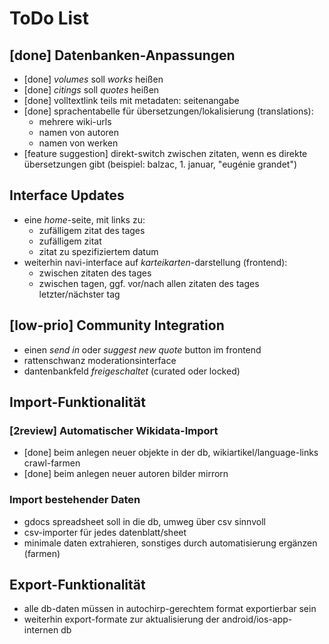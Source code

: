 # ToDo List

## [done] Datenbanken-Anpassungen
- [done] *volumes* soll *works* heißen
- [done] *citings* soll *quotes* heißen
- [done] volltextlink teils mit metadaten: seitenangabe
- [done] sprachentabelle für übersetzungen/lokalisierung (translations):
	- mehrere wiki-urls
	- namen von autoren
	- namen von werken
- [feature suggestion] direkt-switch zwischen zitaten, wenn es direkte übersetzungen gibt (beispiel: balzac, 1. januar, "eugénie grandet")

## Interface Updates
- eine *home*-seite, mit links zu:
	- zufälligem zitat des tages
	- zufälligem zitat
	- zitat zu spezifiziertem datum
- weiterhin navi-interface auf *karteikarten*-darstellung (frontend):
	- zwischen zitaten des tages
	- zwischen tagen, ggf. vor/nach allen zitaten des tages letzter/nächster tag

## [low-prio] Community Integration
- einen *send in* oder *suggest new quote* button im frontend
- rattenschwanz moderationsinterface
- dantenbankfeld *freigeschaltet* (curated oder locked)

## Import-Funktionalität

### [2review] Automatischer Wikidata-Import
- [done] beim anlegen neuer objekte in der db, wikiartikel/language-links crawl-farmen
- [done] beim anlegen neuer autoren bilder mirrorn

### Import bestehender Daten
- gdocs spreadsheet soll in die db, umweg über csv sinnvoll
- csv-importer für jedes datenblatt/sheet
- minimale daten extrahieren, sonstiges durch automatisierung ergänzen (farmen)

## Export-Funktionalität
- alle db-daten müssen in autochirp-gerechtem format exportierbar sein
- weiterhin export-formate zur aktualisierung der android/ios-app-internen db
